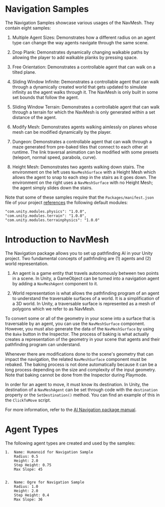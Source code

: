 # Navigation Samples

The Navigation Samples showcase various usages of the NavMesh. They contain eight samples:

1. Multiple Agent Sizes: Demonstrates how a different radius on an agent type can change the way agents navigate through the same scene.

2. Drop Plank: Demonstrates dynamically changing walkable paths by allowing the player to add walkable planks by pressing space.

3. Free Orientation: Demonstrates a controllable agent that can walk on a tilted plane.

4. Sliding Window Infinite: Demonstrates a controllable agent that can walk through a dynamically created world that gets updated to simulate infinity as the agent walks through it. The NavMesh is only built in some set bounds that follow the agent.

5. Sliding Window Terrain: Demonstrates a controllable agent that can walk through a terrain for which the NavMesh is only generated within a set distance of the agent.

6. Modify Mesh: Demonstrates agents walking aimlessly on planes whose mesh can be modified dynamically by the player.

7. Dungeon: Demonstrates a controllable agent that can walk through a maze generated from pre-baked tiles that connect to each other at runtime. The link traversal animation can be modified with some presets (teleport, normal speed, parabola, curve).

8. Height Mesh: Demonstrates two agents walking down stairs. The environment on the left uses `NavMeshSurface` with a Height Mesh which allows the agent to snap to each step in the stairs as it goes down. The environment on the right uses a `NavMeshSurface` with no Height Mesh; the agent simply slides down the stairs.

Note that some of these samples require that the `Packages/manifest.json` file of your project [references](https://docs.unity3d.com/Manual/upm-manifestPrj.html) the following default modules:
```
"com.unity.modules.physics": "1.0.0",
"com.unity.modules.terrain": "1.0.0",
"com.unity.modules.terrainphysics": "1.0.0"
```

# Introduction to NavMesh

The Navigation package allows you to set up pathfinding AI in your Unity project. Two fundamental concepts of pathfinding are (1) agents and (2) world representation.

1. An agent is a game entity that travels autonomously between two points in a scene. In Unity, a GameObject can be turned into a navigation agent by adding a `NavMeshAgent` component to it.

2. World representation is what allows the pathfinding program of an agent to understand the traversable surfaces of a world. It is a simplification of a 3D world. In Unity, a traversable surface is represented as a mesh of polygons which we refer to as NavMesh.

To convert some or all of the geometry in your scene into a surface that is traversable by an agent, you can use the `NavMeshSurface` component. However, you must also generate the data of the `NavMeshSurface` by using the `Bake` button in the Inspector. The process of baking is what actually creates a representation of the geometry in your scene that agents and their pathfinding program can understand.

Whenever there are modifications done to the scene's geometry that can impact the navigation, the related `NavMeshSurface` component must be rebaked. The baking process is not done automatically because it can be a long process depending on the size and complexity of the input geometry. Note that baking cannot be done from the Inspector during Playmode.

In order for an agent to move, it must know its destination. In Unity, the destination of a `NavMeshAgent` can be set through code with the `destination` property or the `SetDestination()` method. You can find an example of this in the `ClickToMove` script.

For more information, refer to the [AI Navigation package manual](https://docs.unity3d.com/Packages/com.unity.ai.navigation@latest).

# Agent Types

The following agent types are created and used by the samples:

    1.  Name: Humanoid for Navigation Sample
        Radius: 0.5
        Height: 2.0
        Step Height: 0.75
        Max Slope: 45


    2.  Name: Ogre for Navigation Sample
        Radius: 1.0
        Height: 2.0
        Step Height: 0.4
        Max Slope: 36
